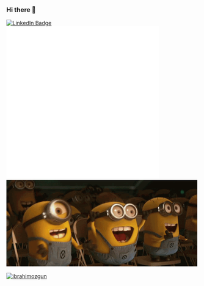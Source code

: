 ### Hi there 👋
<!--
![](https://github.com/ibrahimozgun/ibrahimozgun/blob/main/ataturkss.gif)
![](https://github.com/ibrahimozgun/ibrahimozgun/blob/main/smoke.gif)
-->
<div id="badges">
  <a href="https://www.linkedin.com/in/ibrahimozzgun/">
    <img src="https://img.shields.io/badge/LinkedIn-blue?logo=linkedin&logoColor=white" alt="LinkedIn Badge"/>
  </div>
<img src="ibox.svg">
<div>
<img src="https://github.com/ibrahimozgun/ibrahimozgun/blob/main/minions.gif" />
</div>
<p align="left"> <img src="https://komarev.com/ghpvc/?username=ibrahimozgun&label=Profile%20views&color=0e75b6&style=flat" alt="ibrahimozgun" /> </p>
  
<!--
**ibrahimozgun/ibrahimozgun** is a ✨ _special_ ✨ repository because its `README.md` (this file) appears on your GitHub profile.

Here are some ideas to get you started:

- 🔭 I’m currently working on ...
- 🌱 I’m currently learning ...
- 👯 I’m looking to collaborate on ...
- 🤔 I’m looking for help with ...
- 💬 Ask me about ...
- 📫 How to reach me: ...
- 😄 Pronouns: ...
- ⚡ Fun fact: ...
-->
